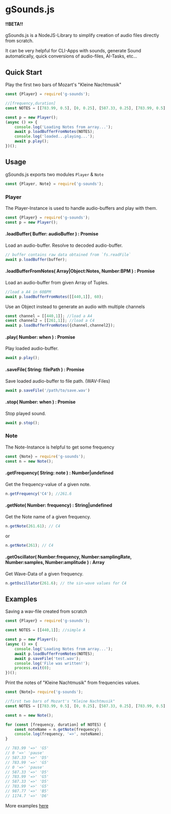 # gSounds.js

#### **!!BETA!!**

gSounds.js is a NodeJS-Library to simplify creation of audio files directly from scratch.


It can be very helpful for CLI-Apps with sounds, generate Sound automatically, quick conversions of audio-files, AI-Tasks, etc...


## Quick Start

Play the first two bars of Mozart's "Kleine Nachtmusik"

```javascript
const {Player} = require('g-sounds');

//[frequency,duration]
const NOTES = [[783.99, 0.5], [0, 0.25], [587.33, 0.25], [783.99, 0.5], [0, 0.25], [587.33, 0.25], [783.99, 0.25], [587.33, 0.25], [783.99, 0.25], [987.77, 0.25], [1174.7, 0.25]];

const p = new Player();
(async () => {
    console.log('Loading Notes from array...');
    await p.loadBufferFromNotes(NOTES);
    console.log('loaded...playing...');
    await p.play();
})();
```

## Usage

gSounds.js exports two modules `Player` & `Note` 

```javascript
const {Player, Note} = require('g-sounds');
```

### Player

The Player-Instance is used to handle audio-buffers and play with them.

```javascript
const {Player} = require('g-sounds');
const p = new Player();
```

#### .loadBuffer( Buffer: audioBuffer ) : Promise

Load an audio-buffer. Resolve to decoded audio-buffer.

```javascript
// buffer contains raw data obtained from `fs.readFile`
await p.loadBuffer(buffer);
```


#### .loadBufferFromNotes( Array|Object:Notes, Number:BPM ) : Promise

Load an audio-buffer from given Array of Tuples.

```javascript
//load a A4 in 60BPM
await p.loadBufferFromNotes([[440,1]], 60);
```

Use an Object instead to generate an audio with multiple channels

```javascript
const channel = [[440,1]]; //load a A4
const channel2 = [[261,1]]; //load a C4
await p.loadBufferFromNotes({channel,channel2});
```

#### .play( Number: when ) : Promise

Play loaded audio-buffer.

```javascript
await p.play();
```

#### .saveFile( String: filePath ) : Promise

Save loaded audio-buffer to file path. (WAV-Files)

```javascript
await p.saveFile('/path/to/save.wav')
```

#### .stop( Number: when ) : Promise

Stop played sound.

```javascript
await p.stop();
```

### Note

The Note-Instance is helpful to get some frequency

```javascript
const {Note} = require('g-sounds');
const n = new Note();
```

#### .getFrequency( String: note ) : Number|undefined

Get the frequency-value of a given note.

```javascript
n.getFrequency('C4'); //261.6
```

#### .getNote( Number: frequency) : String|undefined

Get the Note name of a given frequency.

```javascript
n.getNote(261.61); // C4
```

or

```javascript
n.getNote(261); // C4
```

#### .getOscillator( Number:frequency, Number:samplingRate, Number:samples, Number:amplitude ) : Array

Get Wave-Data of a given frequency.

```javascript
n.getOscillator(261.6); // the sin-wave values for C4
```

## Examples

Saving a wav-file created from scratch

```javascript
const {Player} = require('g-sounds');

const NOTES = [[440,1]]; //simple A

const p = new Player();
(async () => {
    console.log('Loading Notes from array...');
    await p.loadBufferFromNotes(NOTES);
    await p.saveFile('test.wav');
    console.log('File was written!');
    process.exit(0);
})();
```

Print the notes of "Kleine Nachtmusik" from frequencies values.

```javascript
const {Note}= require('g-sounds');

//first two bars of Mozart's "Kleine Nachtmusik"
const NOTES = [[783.99, 0.5], [0, 0.25], [587.33, 0.25], [783.99, 0.5], [0, 0.25], [587.33, 0.25], [783.99, 0.25], [587.33, 0.25], [783.99, 0.25], [987.77, 0.25], [1174.7, 0.25]];

const n = new Note();

for (const [frequency, duration] of NOTES) {
    const noteName = n.getNote(frequency);
    console.log(frequency, '=>', noteName);
}

// 783.99 '=>' 'G5'
// 0 '=>' 'pause'
// 587.33 '=>' 'D5'
// 783.99 '=>' 'G5'
// 0 '=>' 'pause'
// 587.33 '=>' 'D5'
// 783.99 '=>' 'G5'
// 587.33 '=>' 'D5'
// 783.99 '=>' 'G5'
// 987.77 '=>' 'B5'
// 1174.7 '=>' 'D6'
```

More examples [here](https://github.com/gr3p1p3/g-sounds/tree/master/tests)